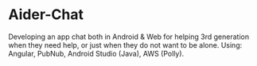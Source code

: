 # Aider-Chat
Developing an app chat both in Android & Web for helping 3rd generation when they need help, or just when they do not want to be alone.
Using: Angular, PubNub, Android Studio (Java), AWS (Polly).
